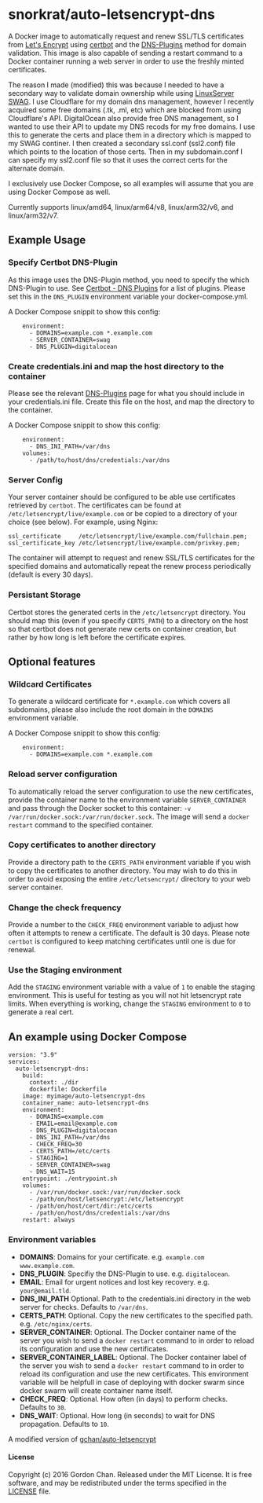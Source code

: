 # snorkrat/auto-letsencrypt-dns

A Docker image to automatically request and renew SSL/TLS certificates from [Let's Encrypt](https://letsencrypt.org/) using [certbot](https://certbot.eff.org/about/) and the [DNS-Plugins](https://eff-certbot.readthedocs.io/en/stable/using.html#dns-plugins) method for domain validation. This image is also capable of sending a restart command to a Docker container running a web server in order to use the freshly minted certificates.

The reason I made (modified) this was because I needed to have a secondary way to validate domain ownership while using [LinuxServer SWAG](https://github.com/linuxserver/docker-swag).  I use Cloudflare for my domain dns management, however I recently acquired some free domains (.tk, .ml, etc) which are blocked from using Cloudflare's API.  DigitalOcean also provide free DNS management, so I wanted to use their API to update my DNS recods for my free domains.  I use this to generate the certs and place them in a directory which is mapped to my SWAG continer.  I then created a secondary ssl.conf (ssl2.conf) file which points to the location of those certs.  Then in my subdomain.conf I can specify my ssl2.conf file so that it uses the correct certs for the alternate domain.

I exclusively use Docker Compose, so all examples will assume that you are using Docker Compose as well.

Currently supports linux/amd64, linux/arm64/v8, linux/arm32/v6, and linux/arm32/v7.

## Example Usage

### Specify Certbot DNS-Plugin

As this image uses the DNS-Plugin method, you need to specify the which DNS-Plugin to use.  See [Certbot - DNS Plugins](https://eff-certbot.readthedocs.io/en/stable/using.html#dns-plugins) for a list of plugins.  Please set this in the `DNS_PLUGIN` environment variable your docker-compose.yml.

A Docker Compose snippit to show this config:
```
    environment:
      - DOMAINS=example.com *.example.com
      - SERVER_CONTAINER=swag
      - DNS_PLUGIN=digitalocean
```

### Create credentials.ini and map the host directory to the container
Please see the relevant [DNS-Plugins](https://eff-certbot.readthedocs.io/en/stable/using.html#dns-plugins) page for what you should include in your credentials.ini file.  Create this file on the host, and map the directory to the container.

A Docker Compose snippit to show this config:
```
    environment:
      - DNS_INI_PATH=/var/dns
    volumes:
      - /path/to/host/dns/credentials:/var/dns
```
### Server Config

Your server container should be configured to be able use certificates retrieved by `certbot`. The certificates can be found at `/etc/letsencrypt/live/example.com` or be copied to a directory of your choice (see below). For example, using Nginx:

```
ssl_certificate     /etc/letsencrypt/live/example.com/fullchain.pem;
ssl_certificate_key /etc/letsencrypt/live/example.com/privkey.pem;
```


The container will attempt to request and renew SSL/TLS certificates for the specified domains and automatically repeat the renew process periodically (default is every 30 days).

### Persistant Storage

Certbot stores the generated certs in the `/etc/letsencrypt` directory.  You should map this (even if you specify `CERTS_PATH`) to a directory on the host so that certbot does not generate new certs on container creation, but rather by how long is left before the certificate expires.

## Optional features

### Wildcard Certificates
To generate a wildcard certificate for `*.example.com` which covers all subdomains, please also include the root domain in the `DOMAINS` environment variable. 

A Docker Compose snippit to show this config:
```
    environment:
      - DOMAINS=example.com *.example.com
```
### Reload server configuration
To automatically reload the server configuration to use the new certificates, provide the container name to the environment variable `SERVER_CONTAINER` and pass through the Docker socket to this container: `-v /var/run/docker.sock:/var/run/docker.sock`. The image will send a `docker restart` command to the specified container.

### Copy certificates to another directory
Provide a directory path to the `CERTS_PATH` environment variable if you wish to copy the certificates to another directory. You may wish to do this in order to avoid exposing the entire `/etc/letsencrypt/` directory to your web server container.

### Change the check frequency
Provide a number to the `CHECK_FREQ` environment variable to adjust how often it attempts to renew a certificate. The default is 30 days. Please note `certbot` is configured to keep matching certificates until one is due for renewal.

### Use the Staging environment
Add the `STAGING` environment variable with a value of `1` to enable the staging environment.  This is useful for testing as you will not hit letsencrypt rate limits.  When everything is working, change the `STAGING` environment to `0` to generate a real cert.

## An example using Docker Compose

```
version: "3.9"
services:
  auto-letsencrypt-dns:
    build:
      context: ./dir
      dockerfile: Dockerfile
    image: myimage/auto-letsencrypt-dns
    container_name: auto-letsencrypt-dns
    environment:
      - DOMAINS=example.com
      - EMAIL=email@example.com
      - DNS_PLUGIN=digitalocean
      - DNS_INI_PATH=/var/dns
      - CHECK_FREQ=30
      - CERTS_PATH=/etc/certs
      - STAGING=1
      - SERVER_CONTAINER=swag
      - DNS_WAIT=15
    entrypoint: ./entrypoint.sh
    volumes:
      - /var/run/docker.sock:/var/run/docker.sock
      - /path/on/host/letsencrypt:/etc/letsencrypt
      - /path/on/host/cert/dir:/etc/certs
      - /path/on/host/dns/credentials:/var/dns
    restart: always
```

### Environment variables

* **DOMAINS**: Domains for your certificate. e.g. `example.com www.example.com`.
* **DNS_PLUGIN**: Specifiy the DNS-Plugin to use. e.g. `digitalocean`.
* **EMAIL**: Email for urgent notices and lost key recovery. e.g. `your@email.tld`.
* **DNS_INI_PATH** Optional. Path to the credentials.ini directory in the web server for checks. Defaults to `/var/dns`.
* **CERTS_PATH**: Optional. Copy the new certificates to the specified path. e.g. `/etc/nginx/certs`.
* **SERVER_CONTAINER**: Optional. The Docker container name of the server you wish to send a `docker restart` command to in order to reload its configuration and use the new certificates.
* **SERVER_CONTAINER_LABEL**: Optional. The Docker container label of the server you wish to send a `docker restart` command to in order to reload its configuration and use the new certificates. This environment variable will be helpfull in case of deploying with docker swarm since docker swarm will create container name itself.
* **CHECK_FREQ**: Optional.  How often (in days) to perform checks. Defaults to `30`.
* **DNS_WAIT**: Optional.  How long (in seconds) to wait for DNS propagation.  Defaults to `10`.


A modified version of [gchan/auto-letsencrypt](https://github.com/gchan/auto-letsencrypt)

#### License

Copyright (c) 2016 Gordon Chan. Released under the MIT License. It is free software, and may be redistributed under the terms specified in the [LICENSE](https://github.com/gchan/dockerfiles/blob/master/LICENSE.txt) file.
